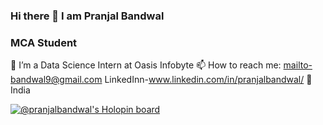 ### Hi there 👋 I am Pranjal Bandwal
### MCA Student
🌱 I’m a Data Science Intern at Oasis Infobyte
📫 How to reach me: 
    mailto-bandwal9@gmail.com
    LinkedInn-www.linkedin.com/in/pranjalbandwal/
📍India


[![@pranjalbandwal's Holopin board](https://holopin.me/pranjalbandwal)](https://holopin.io/@pranjalbandwal)



<!--
**PranjalBandwal/PranjalBandwal** is a ✨ _special_ ✨ repository because its `README.md` (this file) appears on your GitHub profile.

Here are some ideas to get you started:

- 🔭 I’m currently working on ...
- 🌱 I’m currently learning ...
- 👯 I’m looking to collaborate on ...
- 🤔 I’m looking for help with ...
- 💬 Ask me about ...
- 📫 How to reach me: ...
- 😄 Pronouns: ...
- ⚡ Fun fact: ...
-->

